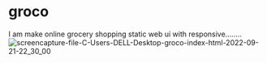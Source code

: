 # groco
I am make online grocery shopping static web ui with responsive........ 
![screencapture-file-C-Users-DELL-Desktop-groco-index-html-2022-09-21-22_30_00](https://user-images.githubusercontent.com/111860713/191566524-58286246-97f0-477d-8cbb-50e3e61d9a11.png)
